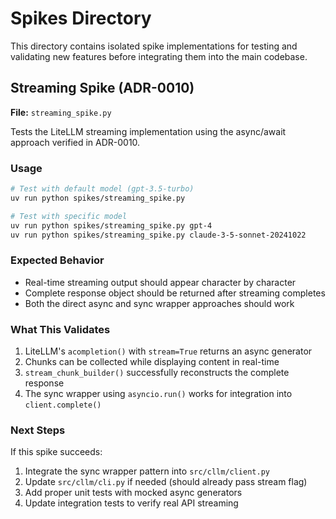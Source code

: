 # Spikes Directory

This directory contains isolated spike implementations for testing and validating new features before integrating them into the main codebase.

## Streaming Spike (ADR-0010)

**File:** `streaming_spike.py`

Tests the LiteLLM streaming implementation using the async/await approach verified in ADR-0010.

### Usage

```bash
# Test with default model (gpt-3.5-turbo)
uv run python spikes/streaming_spike.py

# Test with specific model
uv run python spikes/streaming_spike.py gpt-4
uv run python spikes/streaming_spike.py claude-3-5-sonnet-20241022
```

### Expected Behavior

- Real-time streaming output should appear character by character
- Complete response object should be returned after streaming completes
- Both the direct async and sync wrapper approaches should work

### What This Validates

1. LiteLLM's `acompletion()` with `stream=True` returns an async generator
2. Chunks can be collected while displaying content in real-time
3. `stream_chunk_builder()` successfully reconstructs the complete response
4. The sync wrapper using `asyncio.run()` works for integration into `client.complete()`

### Next Steps

If this spike succeeds:
1. Integrate the sync wrapper pattern into `src/cllm/client.py`
2. Update `src/cllm/cli.py` if needed (should already pass stream flag)
3. Add proper unit tests with mocked async generators
4. Update integration tests to verify real API streaming
